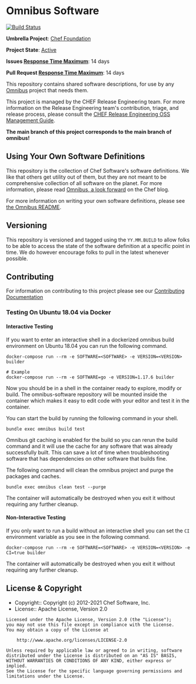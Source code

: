 # Omnibus Software

[![Build Status](https://badge.buildkite.com/e07e55eb2f281ec50dbd0f2bdbf8da4a2f246b864bffd17dfb.svg)](https://buildkite.com/chef-oss/chef-omnibus-software-main-verify)

**Umbrella Project**: [Chef Foundation](https://github.com/chef/chef-oss-practices/blob/main/projects/chef-foundation.md)

**Project State**: [Active](https://github.com/chef/chef-oss-practices/blob/main/repo-management/repo-states.md#active)

**Issues [Response Time Maximum](https://github.com/chef/chef-oss-practices/blob/main/repo-management/repo-states.md)**: 14 days

**Pull Request [Response Time Maximum](https://github.com/chef/chef-oss-practices/blob/main/repo-management/repo-states.md)**: 14 days

This repository contains shared software descriptions, for use by any [Omnibus](https://github.com/chef/omnibus) project that needs them.

This project is managed by the CHEF Release Engineering team. For more information on the Release Engineering team's contribution, triage, and release process, please consult the [CHEF Release Engineering OSS Management Guide](https://docs.google.com/a/opscode.com/document/d/1oJB0vZb_3bl7_ZU2YMDBkMFdL-EWplW1BJv_FXTUOzg/edit).

**The main branch of this project corresponds to the main branch of omnibus!**

## Using Your Own Software Definitions

This repository is the collection of Chef Software's software definitions. We like that others get utility out of them, but they are not meant to be comprehensive collection of all software on the planet. For more information, please read [Omnibus, a look forward](https://blog.chef.io/omnibus-a-look-forward) on the Chef blog.

For more information on writing your own software definitions, please see [the Omnibus README](https://github.com/chef/omnibus#sharing-software-definitions).

## Versioning

This repository is versioned and tagged using the `YY.MM.BUILD` to allow folks to be able to access the state of the software definition at a specific point in time. We do however encourage folks to pull in the latest whenever possible.

## Contributing

For information on contributing to this project please see our [Contributing Documentation](https://github.com/chef/chef/blob/main/CONTRIBUTING.md)

### Testing On Ubuntu 18.04 via Docker

#### Interactive Testing

If you want to enter an interactive shell in a dockerized omnibus build environment on Ubuntu 18.04 you can run the following command.

```
docker-compose run --rm -e SOFTWARE=<SOFTWARE> -e VERSION=<VERSION> builder

# Example
docker-compose run --rm -e SOFTWARE=go -e VERSION=1.17.6 builder
```

Now you should be in a shell in the container ready to explore, modify or build. The omnibus-software repository will be mounted inside the container which makes it easy to edit code with your editor and test it in the container.

You can start the build by running the following command in your shell.

```
bundle exec omnibus build test
```

Omnibus git caching is enabled for the build so you can rerun the build command and it will use the cache for any software that was already successfully built. This can save a lot of time when troubleshooting software that has dependencies on other software that builds fine.

The following command will clean the omnibus project and purge the packages and caches.

```
bundle exec omnibus clean test --purge
```

The container will automatically be destroyed when you exit it without requiring any further cleanup.

#### Non-Interactive Testing

If you only want to run a build without an interactive shell you can set the `CI` environment variable as you see in the following command.

```
docker-compose run --rm -e SOFTWARE=<SOFTWARE> -e VERSION=<VERSION> -e CI=true builder
```

The container will automatically be destroyed when you exit it without requiring any further cleanup.

## License & Copyright

- Copyright:: Copyright (c) 2012-2021 Chef Software, Inc.
- License:: Apache License, Version 2.0

```text
Licensed under the Apache License, Version 2.0 (the "License");
you may not use this file except in compliance with the License.
You may obtain a copy of the License at

    http://www.apache.org/licenses/LICENSE-2.0

Unless required by applicable law or agreed to in writing, software
distributed under the License is distributed on an "AS IS" BASIS,
WITHOUT WARRANTIES OR CONDITIONS OF ANY KIND, either express or implied.
See the License for the specific language governing permissions and
limitations under the License.
```
